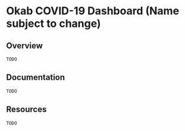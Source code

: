 # Okab COVID-19 Dashboard (Name subject to change)

## Overview
    TODO

## Documentation
    TODO

## Resources
    TODO